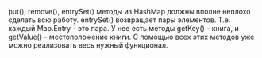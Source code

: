 put(), remove(), entrySet() методы из HashMap должны вполне неплохо сделать всю работу.
entrySet() возвращает пары элементов. Т.е. каждый Map.Entry - это пара. У нее есть методы getKey() - книга, и getValue() - местоположение книги.
С помощью всех этих методов уже можно реализовать весь нужный функционал.